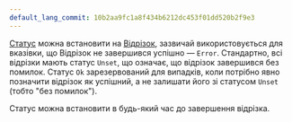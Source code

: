 ```yaml
---
default_lang_commit: 10b2aa9fc1a8f434b6212dc453f01dd520b2f9e3
---
```


[Статус](/docs/concepts/signals/traces/#span-status) можна встановити на [Відрізок](/docs/concepts/signals/traces/#spans), зазвичай використовується для вказівки, що Відрізок не завершився успішно — `Error`. Стандартно, всі відрізки мають статус `Unset`, що означає, що відрізок завершився без помилок. Статус `Ok` зарезервований для випадків, коли потрібно явно позначити відрізок як успішний, а не залишати його зі статусом `Unset` (тобто "без помилок").

Статус можна встановити в будь-який час до завершення відрізка.
